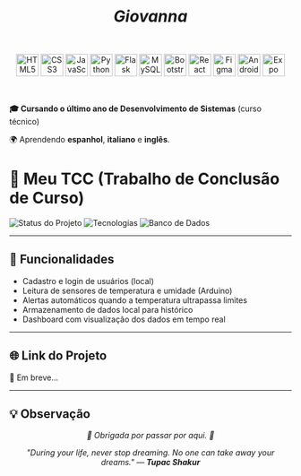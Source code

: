 <h1 align="center">
  <i>Giovanna</i>
</h1>

<br/>

<!-- Tecnologias com ícones -->
<p align="center">
  <img src="https://cdn.jsdelivr.net/gh/devicons/devicon/icons/html5/html5-original.svg" width="40" alt="HTML5" title="HTML5" />
  <img src="https://cdn.jsdelivr.net/gh/devicons/devicon/icons/css3/css3-original.svg" width="40" alt="CSS3" title="CSS3" />
  <img src="https://cdn.jsdelivr.net/gh/devicons/devicon/icons/javascript/javascript-original.svg" width="40" alt="JavaScript" title="JavaScript" />
  <img src="https://cdn.jsdelivr.net/gh/devicons/devicon/icons/python/python-original.svg" width="40" alt="Python" title="Python" />
  <img src="https://cdn.jsdelivr.net/gh/devicons/devicon/icons/flask/flask-original.svg" width="40" alt="Flask" title="Flask" />
  <img src="https://cdn.jsdelivr.net/gh/devicons/devicon/icons/mysql/mysql-original.svg" width="40" alt="MySQL" title="MySQL" />
  <img src="https://cdn.jsdelivr.net/gh/devicons/devicon/icons/bootstrap/bootstrap-original.svg" width="40" alt="Bootstrap" title="Bootstrap" />
  <img src="https://cdn.jsdelivr.net/gh/devicons/devicon/icons/react/react-original.svg" width="40" alt="React" title="React" />
  <img src="https://cdn.jsdelivr.net/gh/devicons/devicon/icons/figma/figma-original.svg" width="40" alt="Figma" title="Figma" />
  <img src="https://cdn.jsdelivr.net/gh/devicons/devicon/icons/android/android-original.svg" width="40" alt="Android" title="Android" />
  <img src="https://img.icons8.com/color/48/000000/expo.png" width="40" alt="Expo" title="Expo" />
</p>

<br/>

<!-- Sobre mim -->
<p ><strong>🎓 Cursando o último ano de Desenvolvimento de Sistemas</strong> (curso técnico)</p>
<p>🌍 Aprendendo <strong>espanhol</strong>, <strong>italiano</strong> e <strong>inglês</strong>.<p>


# **📝 Meu TCC (Trabalho de Conclusão de Curso)**

![Status do Projeto](https://img.shields.io/badge/status-em-andamento-brightgreen)
![Tecnologias](https://img.shields.io/badge/tecnologias-React%20Native%20|%20Expo%20|%20Arduino-blue)
![Banco de Dados](https://img.shields.io/badge/banco-interno-orange)

---

## 🚀 Funcionalidades
- Cadastro e login de usuários (local)  
- Leitura de sensores de temperatura e umidade (Arduino)  
- Alertas automáticos quando a temperatura ultrapassa limites  
- Armazenamento de dados local para histórico  
- Dashboard com visualização dos dados em tempo real  

---

## 🌐 Link do Projeto
🔗 Em breve...

---

## 💡 Observação
<p align="center"><i>🫧 Obrigada por passar por aqui. 🫧</i></p>
<p align="center"><i>"During your life, never stop dreaming. No one can take away your dreams." — <strong>Tupac Shakur</strong></i></p>
